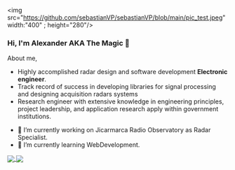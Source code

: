 <!---
![alt text](https://github.com/sebastianVP/sebastianVP/blob/main/pic_test.jpeg?raw=true)
-->
<img src="https://github.com/sebastianVP/sebastianVP/blob/main/pic_test.jpeg" width:"400" ; height="280"/>
### Hi, I'm Alexander AKA The Magic 👋

About me,
* Highly accomplished radar design and software development **Electronic engineer**.
* Track record of success in developing libraries for signal processing and designing acquisition radars systems
* Research engineer with extensive knowledge in engineering principles, project leadership, and application research apply within government institutions.

- 🔭 I’m currently working on Jicarmarca Radio Observatory as Radar Specialist.
- 🌱 I’m currently learning WebDevelopment.

<a href="https://github.com/anuraghazra/github-readme-stats">
  <img height=180 align="center" src="https://github-readme-stats.vercel.app/api?username=sebastianVP&show_icons=true&theme=dark" />
</a>
<a href="https://github.com/anuraghazra/convoychat">
  <img height=180 align="center" src="https://github-readme-stats.vercel.app/api/top-langs?username=sebastianVP&show_icons=true&theme=dark&layout=compact&langs_count=8&card_width=335" />
</a>



<!--
**sebastianVP/sebastianVP** is a ✨ _special_ ✨ repository because its `README.md` (this file) appears on your GitHub profile.

Here are some ideas to get you started:

- 🔭 I’m currently working on ...
- 🌱 I’m currently learning ...
- 👯 I’m looking to collaborate on ...
- 🤔 I’m looking for help with ...
- 💬 Ask me about ...
- 📫 How to reach me: ...
- 😄 Pronouns: ...
- ⚡ Fun fact: ...
-->
